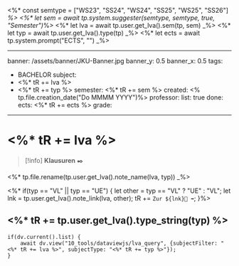 <%* const semtype = ["WS23", "SS24", "WS24", "SS25", "WS25", "SS26"] _%>
<%* let sem = await tp.system.suggester(semtype, semtype, true, "Semester")_%>
<%* let lva = await tp.user.get_lva().sem(tp, sem) _%>
<%* let typ = await tp.user.get_lva().type(tp) _%>
<%* let ects = await tp.system.prompt("ECTS", "") _%>

---
banner: /assets/banner/JKU-Banner.jpg
banner_y: 0.5
banner_x: 0.5
tags:
  - BACHELOR
subject:
  - <%* tR += lva %>
  - <%* tR += typ %>
semester: <%* tR += sem %>
created: <% tp.file.creation_date("Do MMMM YYYY")%>
professor:
list: true
done:
ects: <%* tR += ects %>
grade:
---

# <%* tR += lva %>

> [!info] **Klausuren** ✒️
> 

<%* tp.file.rename(tp.user.get_lva().note_name(lva, typ)) _%> 

<%* if(typ == "VL" || typ == "UE") { 
    let other = typ == "VL" ? "UE" : "VL";
    let lnk = tp.user.get_lva().note_link(lva, other);
    tR += `Zur ${lnk}📓 ➡️`;
}%>

## <%* tR += tp.user.get_lva().type_string(typ) %>

```dataviewjs
if(dv.current().list) {
    await dv.view("10_tools/dataviewjs/lva_query", {subjectFilter: "<%* tR += lva %>", subjectType: "<%* tR += typ %>"});
}
```
